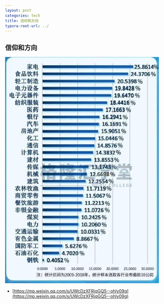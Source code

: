 ```yaml
---
layout: post
categories: tech
title: 信仰和方向
typora-root-url: ../
---
```

## 信仰和方向

![image-20191230222328542](images/image-20191230222328542.png)



- [https://mp.weixin.qq.com/s/UWcDzXFRjqGQ5--ohly09g](https://mp.weixin.qq.com/s/UWcDzXFRjqGQ5--ohly09g)